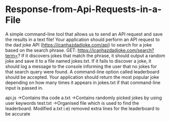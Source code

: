 # Response-from-Api-Requests-in-a-File
A simple command-line tool that allows us to send an API request and save the results in a text file! Your application should perform an API request to the dad joke API (https://icanhazdadjoke.com/api) to search for a joke based on the search phrase. GET: https://icanhazdadjoke.com/search?term=?  If it discovers jokes that match the phrase, it should output a random joke and save it to a file named jokes.txt. If it fails to discover a joke, it should log a message to the console informing the user that no jokes for that search query were found. A command-line option called leaderboard should be accepted. Your application should return the most popular joke depending on how many times it appears in jokes.txt if that command-line input is passed in.

api.js ->Contains tha code
a.txt ->Contains randomly picked jokes by using user keywords
test.txt ->Organised file which is used to find the leaderboard. Modified a.txt i.e) removed extra lines for the leaderboard to be accurate
